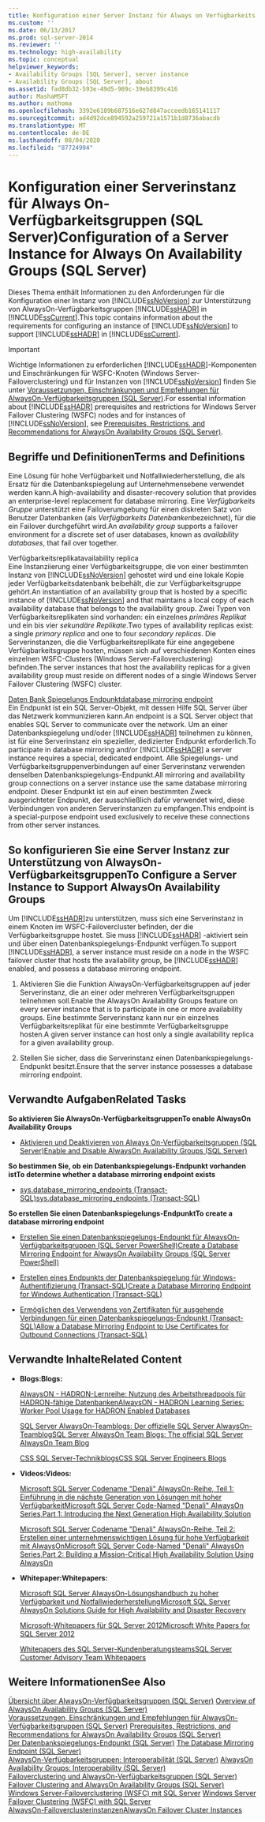 ```yaml
---
title: Konfiguration einer Server Instanz für Always on Verfügbarkeits Gruppen (SQL Server) | Microsoft-Dokumentation
ms.custom: ''
ms.date: 06/13/2017
ms.prod: sql-server-2014
ms.reviewer: ''
ms.technology: high-availability
ms.topic: conceptual
helpviewer_keywords:
- Availability Groups [SQL Server], server instance
- Availability Groups [SQL Server], about
ms.assetid: fad8db32-593e-49d5-989c-39eb8399c416
author: MashaMSFT
ms.author: mathoma
ms.openlocfilehash: 3392e6189b687516e627d847acceedb165141117
ms.sourcegitcommit: ad4d92dce894592a259721a1571b1d8736abacdb
ms.translationtype: MT
ms.contentlocale: de-DE
ms.lasthandoff: 08/04/2020
ms.locfileid: "87724994"
---
```

# <a name="configuration-of-a-server-instance-for-always-on-availability-groups-sql-server"></a><span data-ttu-id="95728-102">Konfiguration einer Serverinstanz für Always On-Verfügbarkeitsgruppen (SQL Server)</span><span class="sxs-lookup"><span data-stu-id="95728-102">Configuration of a Server Instance for Always On Availability Groups (SQL Server)</span></span>
  <span data-ttu-id="95728-103">Dieses Thema enthält Informationen zu den Anforderungen für die Konfiguration einer Instanz von [!INCLUDE[ssNoVersion](../../../includes/ssnoversion-md.md)] zur Unterstützung von AlwaysOn-Verfügbarkeitsgruppen [!INCLUDE[ssHADR](../../../includes/sshadr-md.md)] in [!INCLUDE[ssCurrent](../../../includes/sscurrent-md.md)].</span><span class="sxs-lookup"><span data-stu-id="95728-103">This topic contains information about the requirements for configuring an instance of [!INCLUDE[ssNoVersion](../../../includes/ssnoversion-md.md)] to support [!INCLUDE[ssHADR](../../../includes/sshadr-md.md)] in [!INCLUDE[ssCurrent](../../../includes/sscurrent-md.md)].</span></span>  
  
> [!IMPORTANT]  
>  <span data-ttu-id="95728-104">Wichtige Informationen zu erforderlichen [!INCLUDE[ssHADR](../../../includes/sshadr-md.md)]-Komponenten und Einschränkungen für WSFC-Knoten (Windows Server-Failoverclustering) und für Instanzen von [!INCLUDE[ssNoVersion](../../../includes/ssnoversion-md.md)] finden Sie unter [Voraussetzungen, Einschränkungen und Empfehlungen für AlwaysOn-Verfügbarkeitsgruppen &#40;SQL Server&#41;](prereqs-restrictions-recommendations-always-on-availability.md).</span><span class="sxs-lookup"><span data-stu-id="95728-104">For essential information about [!INCLUDE[ssHADR](../../../includes/sshadr-md.md)] prerequisites and restrictions for Windows Server Failover Clustering (WSFC) nodes and for instances of [!INCLUDE[ssNoVersion](../../../includes/ssnoversion-md.md)], see [Prerequisites, Restrictions, and Recommendations for AlwaysOn Availability Groups &#40;SQL Server&#41;](prereqs-restrictions-recommendations-always-on-availability.md).</span></span>  
  
 
  
##  <a name="terms-and-definitions"></a><a name="TermsAndDefinitions"></a> <span data-ttu-id="95728-105">Begriffe und Definitionen</span><span class="sxs-lookup"><span data-stu-id="95728-105">Terms and Definitions</span></span>  
  
 <span data-ttu-id="95728-106">Eine Lösung für hohe Verfügbarkeit und Notfallwiederherstellung, die als Ersatz für die Datenbankspiegelung auf Unternehmensebene verwendet werden kann.</span><span class="sxs-lookup"><span data-stu-id="95728-106">A high-availability and disaster-recovery solution that provides an enterprise-level replacement for database mirroring.</span></span> <span data-ttu-id="95728-107">Eine *Verfügbarkeits Gruppe* unterstützt eine Failoverumgebung für einen diskreten Satz von Benutzer Datenbanken (als *Verfügbarkeits Datenbanken*bezeichnet), für die ein Failover durchgeführt wird.</span><span class="sxs-lookup"><span data-stu-id="95728-107">An *availability group* supports a failover environment for a discrete set of user databases, known as *availability databases*, that fail over together.</span></span>  
  
 <span data-ttu-id="95728-108">Verfügbarkeitsreplikat</span><span class="sxs-lookup"><span data-stu-id="95728-108">availability replica</span></span>  
 <span data-ttu-id="95728-109">Eine Instanziierung einer Verfügbarkeitsgruppe, die von einer bestimmten Instanz von [!INCLUDE[ssNoVersion](../../../includes/ssnoversion-md.md)] gehostet wird und eine lokale Kopie jeder Verfügbarkeitsdatenbank beibehält, die zur Verfügbarkeitsgruppe gehört.</span><span class="sxs-lookup"><span data-stu-id="95728-109">An instantiation of an availability group that is hosted by a specific instance of [!INCLUDE[ssNoVersion](../../../includes/ssnoversion-md.md)] and that maintains a local copy of each availability database that belongs to the availability group.</span></span> <span data-ttu-id="95728-110">Zwei Typen von Verfügbarkeitsreplikaten sind vorhanden: ein einzelnes *primäres Replikat* und ein bis vier *sekundäre Replikate*.</span><span class="sxs-lookup"><span data-stu-id="95728-110">Two types of availability replicas exist: a single *primary replica* and one to four *secondary replicas*.</span></span> <span data-ttu-id="95728-111">Die Serverinstanzen, die die Verfügbarkeitsreplikate für eine angegebene Verfügbarkeitsgruppe hosten, müssen sich auf verschiedenen Konten eines einzelnen WSFC-Clusters (Windows Server-Failoverclustering) befinden.</span><span class="sxs-lookup"><span data-stu-id="95728-111">The server instances that host the availability replicas for a given availability group must reside on different nodes of a single Windows Server Failover Clustering (WSFC) cluster.</span></span>  
  
 [<span data-ttu-id="95728-112">Daten Bank Spiegelungs Endpunkt</span><span class="sxs-lookup"><span data-stu-id="95728-112">database mirroring endpoint</span></span>](../../database-mirroring/the-database-mirroring-endpoint-sql-server.md)  
 <span data-ttu-id="95728-113">Ein Endpunkt ist ein SQL Server-Objekt, mit dessen Hilfe SQL Server über das Netzwerk kommunizieren kann.</span><span class="sxs-lookup"><span data-stu-id="95728-113">An endpoint is a SQL Server object that enables SQL Server to communicate over the network.</span></span> <span data-ttu-id="95728-114">Um an einer Datenbankspiegelung und/oder [!INCLUDE[ssHADR](../../../includes/sshadr-md.md)] teilnehmen zu können, ist für eine Serverinstanz ein spezieller, dedizierter Endpunkt erforderlich.</span><span class="sxs-lookup"><span data-stu-id="95728-114">To participate in database mirroring and/or [!INCLUDE[ssHADR](../../../includes/sshadr-md.md)] a server instance requires a special, dedicated endpoint.</span></span> <span data-ttu-id="95728-115">Alle Spiegelungs- und Verfügbarkeitsgruppenverbindungen auf einer Serverinstanz verwenden denselben Datenbankspiegelungs-Endpunkt.</span><span class="sxs-lookup"><span data-stu-id="95728-115">All mirroring and availability group connections on a server instance use the same database mirroring endpoint.</span></span> <span data-ttu-id="95728-116">Dieser Endpunkt ist ein auf einen bestimmten Zweck ausgerichteter Endpunkt, der ausschließlich dafür verwendet wird, diese Verbindungen von anderen Serverinstanzen zu empfangen.</span><span class="sxs-lookup"><span data-stu-id="95728-116">This endpoint is a special-purpose endpoint used exclusively to receive these connections from other server instances.</span></span>  
  
##  <a name="to-configure-a-server-instance-to-support-alwayson-availability-groups"></a><a name="ConfigSI"></a><span data-ttu-id="95728-117">So konfigurieren Sie eine Server Instanz zur Unterstützung von AlwaysOn-Verfügbarkeitsgruppen</span><span class="sxs-lookup"><span data-stu-id="95728-117">To Configure a Server Instance to Support AlwaysOn Availability Groups</span></span>  
 <span data-ttu-id="95728-118">Um [!INCLUDE[ssHADR](../../../includes/sshadr-md.md)]zu unterstützen, muss sich eine Serverinstanz in einem Knoten im WSFC-Failovercluster befinden, der die Verfügbarkeitsgruppe hostet. Sie muss [!INCLUDE[ssHADR](../../../includes/sshadr-md.md)] -aktiviert sein und über einen Datenbankspiegelungs-Endpunkt verfügen.</span><span class="sxs-lookup"><span data-stu-id="95728-118">To support [!INCLUDE[ssHADR](../../../includes/sshadr-md.md)], a server instance must reside on a node in the WSFC failover cluster that hosts the availability group, be [!INCLUDE[ssHADR](../../../includes/sshadr-md.md)] enabled, and possess a database mirroring endpoint.</span></span>  
  
1.  <span data-ttu-id="95728-119">Aktivieren Sie die Funktion AlwaysOn-Verfügbarkeitsgruppen auf jeder Serverinstanz, die an einer oder mehreren Verfügbarkeitsgruppen teilnehmen soll.</span><span class="sxs-lookup"><span data-stu-id="95728-119">Enable the AlwaysOn Availability Groups feature on every server instance that is to participate in one or more availability groups.</span></span> <span data-ttu-id="95728-120">Eine bestimmte Serverinstanz kann nur ein einzelnes Verfügbarkeitsreplikat für eine bestimmte Verfügbarkeitsgruppe hosten.</span><span class="sxs-lookup"><span data-stu-id="95728-120">A given server instance can host only a single availability replica for a given availability group.</span></span>  
  
2.  <span data-ttu-id="95728-121">Stellen Sie sicher, dass die Serverinstanz einen Datenbankspiegelungs-Endpunkt besitzt.</span><span class="sxs-lookup"><span data-stu-id="95728-121">Ensure that the server instance possesses a database mirroring endpoint.</span></span>  
  
##  <a name="related-tasks"></a><a name="RelatedTasks"></a> <span data-ttu-id="95728-122">Verwandte Aufgaben</span><span class="sxs-lookup"><span data-stu-id="95728-122">Related Tasks</span></span>  
 <span data-ttu-id="95728-123">**So aktivieren Sie AlwaysOn-Verfügbarkeitsgruppen**</span><span class="sxs-lookup"><span data-stu-id="95728-123">**To enable AlwaysOn Availability Groups**</span></span>  
  
-   [<span data-ttu-id="95728-124">Aktivieren und Deaktivieren von Always On-Verfügbarkeitsgruppen &#40;SQL Server&#41;</span><span class="sxs-lookup"><span data-stu-id="95728-124">Enable and Disable AlwaysOn Availability Groups &#40;SQL Server&#41;</span></span>](enable-and-disable-always-on-availability-groups-sql-server.md)  
  
 <span data-ttu-id="95728-125">**So bestimmen Sie, ob ein Datenbankspiegelungs-Endpunkt vorhanden ist**</span><span class="sxs-lookup"><span data-stu-id="95728-125">**To determine whether a database mirroring endpoint exists**</span></span>  
  
-   [<span data-ttu-id="95728-126">sys.database_mirroring_endpoints &#40;Transact-SQL&#41;</span><span class="sxs-lookup"><span data-stu-id="95728-126">sys.database_mirroring_endpoints &#40;Transact-SQL&#41;</span></span>](/sql/relational-databases/system-catalog-views/sys-database-mirroring-endpoints-transact-sql)  
  
 <span data-ttu-id="95728-127">**So erstellen Sie einen Datenbankspiegelungs-Endpunkt**</span><span class="sxs-lookup"><span data-stu-id="95728-127">**To create a database mirroring endpoint**</span></span>  
  
-   [<span data-ttu-id="95728-128">Erstellen Sie einen Datenbankspiegelungs-Endpunkt für AlwaysOn-Verfügbarkeitsgruppen &#40;SQL Server PowerShell&#41;</span><span class="sxs-lookup"><span data-stu-id="95728-128">Create a Database Mirroring Endpoint for AlwaysOn Availability Groups &#40;SQL Server PowerShell&#41;</span></span>](database-mirroring-always-on-availability-groups-powershell.md)  
  
-   [<span data-ttu-id="95728-129">Erstellen eines Endpunkts der Datenbankspiegelung für Windows-Authentifizierung &#40;Transact-SQL&#41;</span><span class="sxs-lookup"><span data-stu-id="95728-129">Create a Database Mirroring Endpoint for Windows Authentication &#40;Transact-SQL&#41;</span></span>](../../database-mirroring/create-a-database-mirroring-endpoint-for-windows-authentication-transact-sql.md)  
  
-   [<span data-ttu-id="95728-130">Ermöglichen des Verwendens von Zertifikaten für ausgehende Verbindungen für einen Datenbankspiegelungs-Endpunkt &#40;Transact-SQL&#41;</span><span class="sxs-lookup"><span data-stu-id="95728-130">Allow a Database Mirroring Endpoint to Use Certificates for Outbound Connections &#40;Transact-SQL&#41;</span></span>](../../database-mirroring/database-mirroring-use-certificates-for-outbound-connections.md)  
  
##  <a name="related-content"></a><a name="RelatedContent"></a> <span data-ttu-id="95728-131">Verwandte Inhalte</span><span class="sxs-lookup"><span data-stu-id="95728-131">Related Content</span></span>  
  
-   <span data-ttu-id="95728-132">**Blogs:**</span><span class="sxs-lookup"><span data-stu-id="95728-132">**Blogs:**</span></span>  
  
     [<span data-ttu-id="95728-133">AlwaysON - HADRON-Lernreihe: Nutzung des Arbeitsthreadpools für HADRON-fähige Datenbanken</span><span class="sxs-lookup"><span data-stu-id="95728-133">AlwaysON - HADRON Learning Series: Worker Pool Usage for HADRON Enabled Databases</span></span>](https://blogs.msdn.com/b/psssql/archive/2012/05/17/alwayson-hadron-learning-series-worker-pool-usage-for-hadron-enabled-databases.aspx)  
  
     [<span data-ttu-id="95728-134">SQL Server AlwaysOn-Teamblogs: Der offizielle SQL Server AlwaysOn-Teamblog</span><span class="sxs-lookup"><span data-stu-id="95728-134">SQL Server AlwaysOn Team Blogs: The official SQL Server AlwaysOn Team Blog</span></span>](https://blogs.msdn.com/b/sqlalwayson/)  
  
     [<span data-ttu-id="95728-135">CSS SQL Server-Technikblogs</span><span class="sxs-lookup"><span data-stu-id="95728-135">CSS SQL Server Engineers Blogs</span></span>](https://blogs.msdn.com/b/psssql/)  
  
-   <span data-ttu-id="95728-136">**Videos:**</span><span class="sxs-lookup"><span data-stu-id="95728-136">**Videos:**</span></span>  
  
     [<span data-ttu-id="95728-137">Microsoft SQL Server Codename "Denali" AlwaysOn-Reihe, Teil 1: Einführung in die nächste Generation von Lösungen mit hoher Verfügbarkeit</span><span class="sxs-lookup"><span data-stu-id="95728-137">Microsoft SQL Server Code-Named "Denali" AlwaysOn Series,Part 1: Introducing the Next Generation High Availability Solution</span></span>](https://channel9.msdn.com/Events/TechEd/NorthAmerica/2011/DBI302)  
  
     [<span data-ttu-id="95728-138">Microsoft SQL Server Codename "Denali" AlwaysOn-Reihe, Teil 2: Erstellen einer unternehmenswichtigen Lösung für hohe Verfügbarkeit mit AlwaysOn</span><span class="sxs-lookup"><span data-stu-id="95728-138">Microsoft SQL Server Code-Named "Denali" AlwaysOn Series,Part 2: Building a Mission-Critical High Availability Solution Using AlwaysOn</span></span>](https://channel9.msdn.com/Events/TechEd/NorthAmerica/2011/DBI404)  
  
-   <span data-ttu-id="95728-139">**Whitepaper:**</span><span class="sxs-lookup"><span data-stu-id="95728-139">**Whitepapers:**</span></span>  
  
     [<span data-ttu-id="95728-140">Microsoft SQL Server AlwaysOn-Lösungshandbuch zu hoher Verfügbarkeit und Notfallwiederherstellung</span><span class="sxs-lookup"><span data-stu-id="95728-140">Microsoft SQL Server AlwaysOn Solutions Guide for High Availability and Disaster Recovery</span></span>](https://go.microsoft.com/fwlink/?LinkId=227600)  
  
     [<span data-ttu-id="95728-141">Microsoft-Whitepapers für SQL Server 2012</span><span class="sxs-lookup"><span data-stu-id="95728-141">Microsoft White Papers for SQL Server 2012</span></span>](https://msdn.microsoft.com/library/hh403491.aspx)  
  
     [<span data-ttu-id="95728-142">Whitepapers des SQL Server-Kundenberatungsteams</span><span class="sxs-lookup"><span data-stu-id="95728-142">SQL Server Customer Advisory Team Whitepapers</span></span>](http://sqlcat.com/)  
  
## <a name="see-also"></a><span data-ttu-id="95728-143">Weitere Informationen</span><span class="sxs-lookup"><span data-stu-id="95728-143">See Also</span></span>  
 <span data-ttu-id="95728-144">[Übersicht über AlwaysOn-Verfügbarkeitsgruppen &#40;SQL Server&#41;](overview-of-always-on-availability-groups-sql-server.md) </span><span class="sxs-lookup"><span data-stu-id="95728-144">[Overview of AlwaysOn Availability Groups &#40;SQL Server&#41;](overview-of-always-on-availability-groups-sql-server.md) </span></span>  
 <span data-ttu-id="95728-145">[Voraussetzungen, Einschränkungen und Empfehlungen für AlwaysOn-Verfügbarkeitsgruppen &#40;SQL Server&#41;](prereqs-restrictions-recommendations-always-on-availability.md) </span><span class="sxs-lookup"><span data-stu-id="95728-145">[Prerequisites, Restrictions, and Recommendations for AlwaysOn Availability Groups &#40;SQL Server&#41;](prereqs-restrictions-recommendations-always-on-availability.md) </span></span>  
 <span data-ttu-id="95728-146">[Der Datenbankspiegelungs-Endpunkt &#40;SQL Server&#41;](../../database-mirroring/the-database-mirroring-endpoint-sql-server.md) </span><span class="sxs-lookup"><span data-stu-id="95728-146">[The Database Mirroring Endpoint &#40;SQL Server&#41;](../../database-mirroring/the-database-mirroring-endpoint-sql-server.md) </span></span>  
 <span data-ttu-id="95728-147">[AlwaysOn-Verfügbarkeitsgruppen: Interoperabilität (SQL Server)](always-on-availability-groups-interoperability-sql-server.md) </span><span class="sxs-lookup"><span data-stu-id="95728-147">[AlwaysOn Availability Groups: Interoperability (SQL Server)](always-on-availability-groups-interoperability-sql-server.md) </span></span>  
 <span data-ttu-id="95728-148">[Failoverclustering und AlwaysOn-Verfügbarkeitsgruppen &#40;SQL Server&#41;](failover-clustering-and-always-on-availability-groups-sql-server.md) </span><span class="sxs-lookup"><span data-stu-id="95728-148">[Failover Clustering and AlwaysOn Availability Groups &#40;SQL Server&#41;](failover-clustering-and-always-on-availability-groups-sql-server.md) </span></span>  
 <span data-ttu-id="95728-149">[Windows Server-Failoverclustering &#40;WSFC&#41; mit SQL Server](../../../sql-server/failover-clusters/windows/windows-server-failover-clustering-wsfc-with-sql-server.md) </span><span class="sxs-lookup"><span data-stu-id="95728-149">[Windows Server Failover Clustering &#40;WSFC&#41; with SQL Server](../../../sql-server/failover-clusters/windows/windows-server-failover-clustering-wsfc-with-sql-server.md) </span></span>  
 [<span data-ttu-id="95728-150">AlwaysOn-Failoverclusterinstanzen</span><span class="sxs-lookup"><span data-stu-id="95728-150">AlwaysOn Failover Cluster Instances</span></span>](../../../sql-server/failover-clusters/windows/always-on-failover-cluster-instances-sql-server.md)  
  
